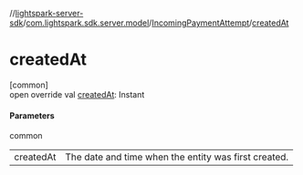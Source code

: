 //[lightspark-server-sdk](../../../index.md)/[com.lightspark.sdk.server.model](../index.md)/[IncomingPaymentAttempt](index.md)/[createdAt](created-at.md)

# createdAt

[common]\
open override val [createdAt](created-at.md): Instant

#### Parameters

common

| | |
|---|---|
| createdAt | The date and time when the entity was first created. |
